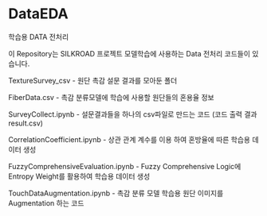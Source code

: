 # DataEDA
학습용 DATA 전처리

이 Repository는 SILKROAD 프로젝트 모델학습에 사용하는 Data 전처리 코드들이 있습니다.  
  
TextureSurvey_csv - 원단 촉감 설문 결과를 모아둔 폴더  
  
FiberData.csv - 촉감 분류모델에 학습에 사용할 원단들의 혼용율 정보  
  
SurveyCollect.ipynb - 설문결과들을 하나의 csv파일로 만드는 코드 (코드 출력 결과 result.csv)  
  
CorrelationCoefficient.ipynb - 상관 관계 계수를 이용 하여 혼방율에 따른 학습용 데이터 생성

FuzzyComprehensiveEvaluation.ipynb - Fuzzy Comprehensive Logic에 Entropy Weight를 활용하여 학습용 데이터 생성

TouchDataAugmentation.ipynb - 촉감 분류 모델 학습용 원단 이미지를 Augmentation 하는 코드  
